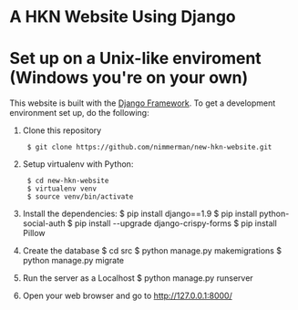 A HKN Website Using Django
==========

Set up on a Unix-like enviroment (Windows you're on your own)
==========

This website is built with the [Django Framework](https://www.djangoproject.com/). To get a
development environment set up, do the following:

1. Clone this repository

        $ git clone https://github.com/nimmerman/new-hkn-website.git

1. Setup virtualenv with Python:

        $ cd new-hkn-website
        $ virtualenv venv
        $ source venv/bin/activate

2. Install the dependencies:
        $ pip install django==1.9
        $ pip install python-social-auth
        $ pip install --upgrade django-crispy-forms
        $ pip install Pillow

3. Create the database
        $ cd src
        $ python manage.py makemigrations
        $ python manage.py migrate

4. Run the server as a Localhost
        $ python manage.py runserver

5. Open your web browser and go to http://127.0.0.1:8000/
